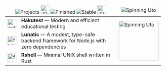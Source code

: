 <table>
  <thead>
    <tr>
      <td align="center" colspan="2">
        <img alt="Projects" src="https://img.shields.io/badge/projects-173656?style=for-the-badge">
        <img alt="Status explanation begin" height="28" role="presentation" src="https://github.com/user-attachments/assets/b72ab822-fe5e-4928-a9c5-f2b6d10a60ee">
        <img alt="Finished" src="https://img.shields.io/badge/finished-173656?style=for-the-badge&logo=data:image/svg+xml;base64,PHN2ZyB4bWxucz0iaHR0cDovL3d3dy53My5vcmcvMjAwMC9zdmciIHdpZHRoPSIxZW0iIGhlaWdodD0iMWVtIiB2aWV3Qm94PSIwIDAgMjQgMjQiPjxnIGZpbGw9Im5vbmUiIHN0cm9rZT0iI2YxZjJmMyIgc3Ryb2tlLWxpbmVjYXA9InJvdW5kIiBzdHJva2UtbGluZWpvaW49InJvdW5kIiBzdHJva2Utd2lkdGg9IjIiPjxjaXJjbGUgY3g9IjEyIiBjeT0iMTIiIHI9IjEwIi8+PHBhdGggZD0ibTkgMTJsMiAybDQtNCIvPjwvZz48L3N2Zz4=">
        <img alt="Stable" src="https://img.shields.io/badge/active-173656?style=for-the-badge&logo=data:image/svg+xml;base64,PHN2ZyB4bWxucz0iaHR0cDovL3d3dy53My5vcmcvMjAwMC9zdmciIHdpZHRoPSIxZW0iIGhlaWdodD0iMWVtIiB2aWV3Qm94PSIwIDAgMjQgMjQiPjxnIGZpbGw9Im5vbmUiIHN0cm9rZT0iI2YxZjJmMyIgc3Ryb2tlLWxpbmVjYXA9InJvdW5kIiBzdHJva2UtbGluZWpvaW49InJvdW5kIiBzdHJva2Utd2lkdGg9IjIiPjxjaXJjbGUgY3g9IjEyIiBjeT0iMTIiIHI9IjEwIi8+PGNpcmNsZSBjeD0iMTIiIGN5PSIxMiIgcj0iMSIvPjwvZz48L3N2Zz4=">
        <img alt="Status explanation end" height="28" src="https://github.com/user-attachments/assets/c2bb5f95-b707-44a9-82d6-21d6b31a0848">
      </td>
      <td align="center"><img alt="Spinning Uto" src="https://img.shields.io/badge/spinning_uto-173656?style=for-the-badge"></td>
    </tr>
  </thead>
  <tbody>
    <tr>
      <td><img alt="active" width="28" src="https://github.com/user-attachments/assets/1106085f-6dd2-46bc-81ac-8d33e4f8e6ef"></td>
      <td><b>Hakutest</b> &mdash; Modern and efficient educational testing</td>
      <td rowspan="3">
        <img alt="Spinning Uto" width="128" src="https://github.com/user-attachments/assets/5c4d7878-6984-4f3e-b4e1-4f5a5c227dd4">
      </td>
    </tr>
    <tr>
      <td><img alt="finished" width="28" src="https://github.com/user-attachments/assets/a3ee8ee8-a923-4078-9d33-c935a2c86b07"></td>
      <td><b>Lunatic</b> &mdash; A modest, type-safe backend framework for Node.js with zero dependencies</td>
    </tr>
    <tr>
      <td><img alt="finished" width="28" src="https://github.com/user-attachments/assets/a3ee8ee8-a923-4078-9d33-c935a2c86b07"></td>
      <td><b>Rshell</b> &mdash; Minimal UNIX shell written in Rust</td>
    </tr>
  </tbody>
</table>
